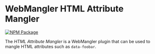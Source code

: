 # WebMangler HTML Attribute Mangler

[![NPM Package][npm-image]][npm-url]

The _HTML Attribute Mangler_ is a WebMangler plugin that can be used to mangle
HTML attributes such as `data-foobar`.

[npm-url]: https://www.npmjs.com/package/@webmangler/mangler-html-attributes "NPM package"
[npm-image]: https://img.shields.io/npm/v/@webmangler/mangler-html-attributes.svg
